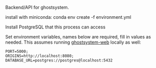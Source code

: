 Backend/API for ghostsystem.

install with miniconda: conda env create -f environment.yml

Install PostgreSQL that this process can access

Set environment variables, names below are required, fill in values as needed. 
This assumes running [ghostsystem-web](https://github.com/epthed/GhostSystem-web) locally as well:
```
PORT=5000;  
ORIGINS=http://localhost:8080; 
DATABASE_URL=postgres://postgres@localhost:5432  
```